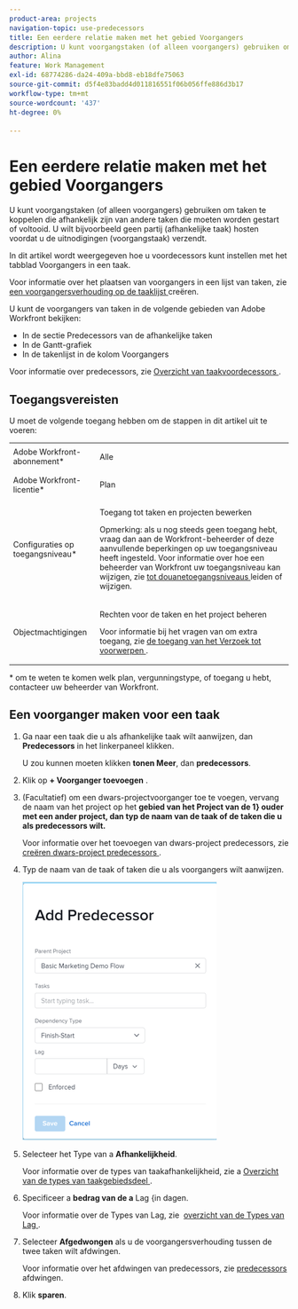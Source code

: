 ```yaml
---
product-area: projects
navigation-topic: use-predecessors
title: Een eerdere relatie maken met het gebied Voorgangers
description: U kunt voorgangstaken (of alleen voorgangers) gebruiken om taken te koppelen die afhankelijk zijn van andere taken die moeten worden gestart of voltooid. U wilt bijvoorbeeld geen partij (afhankelijke taak) hosten voordat u de uitnodigingen (voorgangstaak) verzendt.
author: Alina
feature: Work Management
exl-id: 68774286-da24-409a-bbd8-eb18dfe75063
source-git-commit: d5f4e83badd4d011816551f06b056ffe886d3b17
workflow-type: tm+mt
source-wordcount: '437'
ht-degree: 0%

---
```


# Een eerdere relatie maken met het gebied Voorgangers

U kunt voorgangstaken (of alleen voorgangers) gebruiken om taken te koppelen die afhankelijk zijn van andere taken die moeten worden gestart of voltooid. U wilt bijvoorbeeld geen partij (afhankelijke taak) hosten voordat u de uitnodigingen (voorgangstaak) verzendt.

In dit artikel wordt weergegeven hoe u voordecessors kunt instellen met het tabblad Voorgangers in een taak.

Voor informatie over het plaatsen van voorgangers in een lijst van taken, zie [ een voorgangersverhouding op de taaklijst ](../../../manage-work/tasks/use-prdcssrs/create-predecessors-on-task-list.md) creëren.

U kunt de voorgangers van taken in de volgende gebieden van Adobe Workfront bekijken:

* In de sectie Predecessors van de afhankelijke taken
* In de Gantt-grafiek
* In de takenlijst in de kolom Voorgangers

Voor informatie over predecessors, zie [ Overzicht van taakvoordecessors ](../../../manage-work/tasks/use-prdcssrs/predecessors-overview.md).

## Toegangsvereisten

U moet de volgende toegang hebben om de stappen in dit artikel uit te voeren:

<table style="table-layout:auto"> 
 <col> 
 <col> 
 <tbody> 
  <tr> 
   <td role="rowheader">Adobe Workfront-abonnement*</td> 
   <td> <p>Alle</p> </td> 
  </tr> 
  <tr> 
   <td role="rowheader">Adobe Workfront-licentie*</td> 
   <td> <p>Plan </p> </td> 
  </tr> 
  <tr> 
   <td role="rowheader">Configuraties op toegangsniveau*</td> 
   <td> <p>Toegang tot taken en projecten bewerken</p> <p>Opmerking: als u nog steeds geen toegang hebt, vraag dan aan de Workfront-beheerder of deze aanvullende beperkingen op uw toegangsniveau heeft ingesteld. Voor informatie over hoe een beheerder van Workfront uw toegangsniveau kan wijzigen, zie <a href="../../../administration-and-setup/add-users/configure-and-grant-access/create-modify-access-levels.md" class="MCXref xref"> tot douanetoegangsniveaus </a> leiden of wijzigen.</p> </td> 
  </tr> 
  <tr> 
   <td role="rowheader">Objectmachtigingen</td> 
   <td> <p>Rechten voor de taken en het project beheren</p> <p>Voor informatie bij het vragen van om extra toegang, zie <a href="../../../workfront-basics/grant-and-request-access-to-objects/request-access.md" class="MCXref xref"> de toegang van het Verzoek tot voorwerpen </a>.</p> </td> 
  </tr> 
 </tbody> 
</table>

&#42; om te weten te komen welk plan, vergunningstype, of toegang u hebt, contacteer uw beheerder van Workfront.

## Een voorganger maken voor een taak

1. Ga naar een taak die u als afhankelijke taak wilt aanwijzen, dan **Predecessors** in het linkerpaneel klikken.

   U zou kunnen moeten klikken **tonen Meer**, dan **predecessors**.

1. Klik op **+ Voorganger toevoegen** .
1. (Facultatief) om een dwars-projectvoorganger toe te voegen, vervang de naam van het project op het **gebied van het Project van de 1&rbrace; ouder met een ander project, dan typ de naam van de taak of de taken die u als predecessors wilt.**

   Voor informatie over het toevoegen van dwars-project predecessors, zie [ creëren dwars-project predecessors ](../../../manage-work/tasks/use-prdcssrs/cross-project-predecessors.md).

1. Typ de naam van de taak of taken die u als voorgangers wilt aanwijzen.

   ![](assets/add-predecessor-box-nwe-350x465.png)

1. Selecteer het Type van a **Afhankelijkheid**.

   Voor informatie over de types van taakafhankelijkheid, zie a [ Overzicht van de types van taakgebiedsdeel ](../../../manage-work/tasks/use-prdcssrs/task-dependency-types.md).

1. Specificeer a **bedrag van de a** Lag &lbrace;in dagen.

   Voor informatie over de Types van Lag, zie &#x200B; [ overzicht van de Types van Lag ](../../../manage-work/tasks/use-prdcssrs/lag-types.md).

1. Selecteer **Afgedwongen** als u de voorgangersverhouding tussen de twee taken wilt afdwingen.

   Voor informatie over het afdwingen van predecessors, zie [ predecessors ](../../../manage-work/tasks/use-prdcssrs/enforced-predecessors.md) afdwingen.

1. Klik **sparen**.
